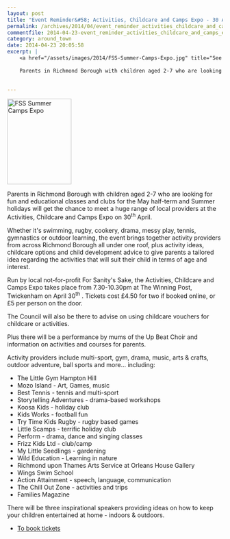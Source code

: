```yaml
---
layout: post
title: "Event Reminder&#58; Activities, Childcare and Camps Expo - 30 April 2014"
permalink: /archives/2014/04/event_reminder_activities_childcare_and_camps_expo.html
commentfile: 2014-04-23-event_reminder_activities_childcare_and_camps_expo
category: around_town
date: 2014-04-23 20:05:58
excerpt: |
    <a href="/assets/images/2014/FSS-Summer-Camps-Expo.jpg" title="See larger version of - FSS Summer Camps Expo"><img src="/assets/images/2014/FSS-Summer-Camps-Expo_thumb.jpg" width="150" height="200" alt="FSS Summer Camps Expo" class="photo right" /></a>
    
    Parents in Richmond Borough with children aged 2-7 who are looking for fun and educational classes and clubs for the May half-term and Summer holidays will get the chance to meet a huge range of local providers at the Activities, Childcare and Camps Expo on 30<sup>th</sup> April.
    

---
```


<a href="/assets/images/2014/FSS-Summer-Camps-Expo.jpg" title="See larger version of - FSS Summer Camps Expo"><img src="/assets/images/2014/FSS-Summer-Camps-Expo_thumb.jpg" width="150" height="200" alt="FSS Summer Camps Expo" class="photo right" /></a>

Parents in Richmond Borough with children aged 2-7 who are looking for fun and educational classes and clubs for the May half-term and Summer holidays will get the chance to meet a huge range of local providers at the Activities, Childcare and Camps Expo on 30<sup>th</sup> April.

Whether it's swimming, rugby, cookery, drama, messy play, tennis, gymnastics or outdoor learning, the event brings together activity providers from across Richmond Borough all under one roof, plus activity ideas, childcare options and child development advice to give parents a tailored idea regarding the activities that will suit their child in terms of age and interest.

Run by local not-for-profit For Sanity's Sake, the Activities, Childcare and Camps Expo takes place from 7.30-10.30pm at The Winning Post, Twickenham on April 30<sup>th</sup> . Tickets cost £4.50 for two if booked online, or £5 per person on the door.

The Council will also be there to advise on using childcare vouchers for childcare or activities.

Plus there will be a performance by mums of the Up Beat Choir and information on activities and courses for parents.

Activity providers include multi-sport, gym, drama, music, arts & crafts, outdoor adventure, ball sports and more... including:

-   The Little Gym Hampton Hill
-   Mozo Island - Art, Games, music
-   Best Tennis - tennis and multi-sport
-   Storytelling Adventures - drama-based workshops
-   Koosa Kids - holiday club
-   Kids Works - football fun
-   Try Time Kids Rugby - rugby based games
-   Little Scamps - terrific holiday club
-   Perform - drama, dance and singing classes
-   Frizz Kids Ltd - club/camp
-   My Little Seedlings - gardening
-   Wild Education - Learning in nature
-   Richmond upon Thames Arts Service at Orleans House Gallery
-   Wings Swim School
-   Action Attainment - speech, language, communication
-   The Chill Out Zone - activities and trips
-   Families Magazine

There will be three inspirational speakers providing ideas on how to keep your children entertained at home - indoors & outdoors.

-   [To book tickets](https://www.eventbrite.co.uk/e/holiday-activities-childcare-and-camps-expo-tickets-10845223355)
